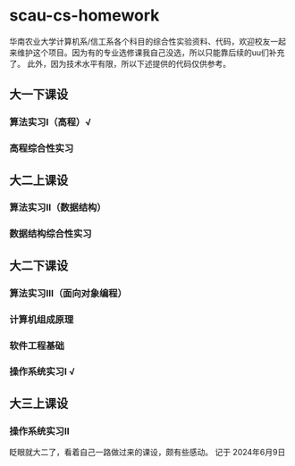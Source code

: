 # scau-cs-homework
华南农业大学计算机系/信工系各个科目的综合性实验资料、代码，欢迎校友一起来维护这个项目。因为有的专业选修课我自己没选，所以只能靠后续的uu们补充了。
此外，因为技术水平有限，所以下述提供的代码仅供参考。

## 大一下课设
### 算法实习I（高程）√
### 高程综合性实习

## 大二上课设

### 算法实习II（数据结构）
### 数据结构综合性实习 

## 大二下课设
### 算法实习III（面向对象编程）
### 计算机组成原理
### 软件工程基础
### 操作系统实习I √

## 大三上课设
### 操作系统实习II

眨眼就大二了，看着自己一路做过来的课设，颇有些感动。
记于 2024年6月9日
